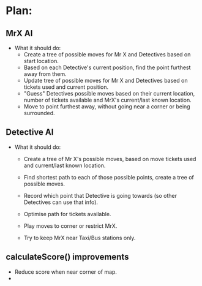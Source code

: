 # Plan:

## MrX AI
- What it should do:  
	- Create a tree of possible moves for Mr X and Detectives based on start location.  
	- Based on each Detective's current position, find the point furthest away from them.  
	- Update tree of possible moves for Mr X and Detectives based on tickets used and current position.  
	- "Guess" Detectives possible moves based on their current location, number of tickets available and MrX's current/last known location.  
	- Move to point furthest away, without going near a corner or being surrounded.  

## Detective AI
- What it should do: 
	- Create a tree of Mr X's possible moves, based on move tickets used and current/last known location.   
	- Find shortest path to each of those possible points, create a tree of possible moves.  
	- Record which point that Detective is going towards (so other Detectives can use that info).  
	- Optimise path for tickets available.  
	
	- Play moves to corner or restrict MrX.  
	- Try to keep MrX near Taxi/Bus stations only.  


## calculateScore() improvements
   - Reduce score when near corner of map.
   - 